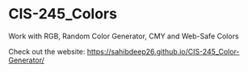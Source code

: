 # CIS-245_Colors
Work with RGB, Random Color Generator, CMY and Web-Safe Colors


Check out the website: https://sahibdeep26.github.io/CIS-245_Color-Generator/

